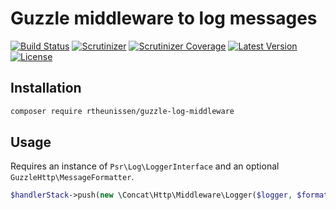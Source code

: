 # Guzzle middleware to log messages

[![Build Status](https://img.shields.io/travis/rtheunissen/guzzle-log-middleware.svg?style=flat-square&branch=master)](https://travis-ci.org/rtheunissen/guzzle-log-middleware)
[![Scrutinizer](https://img.shields.io/scrutinizer/g/rtheunissen/guzzle-log-middleware.svg?style=flat-square)](https://scrutinizer-ci.com/g/rtheunissen/guzzle-log-middleware/)
[![Scrutinizer Coverage](https://img.shields.io/scrutinizer/coverage/g/rtheunissen/guzzle-log-middleware.svg?style=flat-square)](https://scrutinizer-ci.com/g/rtheunissen/guzzle-log-middleware/)
[![Latest Version](https://img.shields.io/packagist/v/rtheunissen/guzzle-log-middleware.svg?style=flat-square)](https://packagist.org/packages/rtheunissen/guzzle-log-middleware)
[![License](https://img.shields.io/packagist/l/rtheunissen/guzzle-log-middleware.svg?style=flat-square)](https://packagist.org/packages/rtheunissen/guzzle-log-middleware)

## Installation

```bash
composer require rtheunissen/guzzle-log-middleware
```

## Usage
Requires an instance of `Psr\Log\LoggerInterface` and an optional `GuzzleHttp\MessageFormatter`.

```php
$handlerStack->push(new \Concat\Http\Middleware\Logger($logger, $formatter));
```
